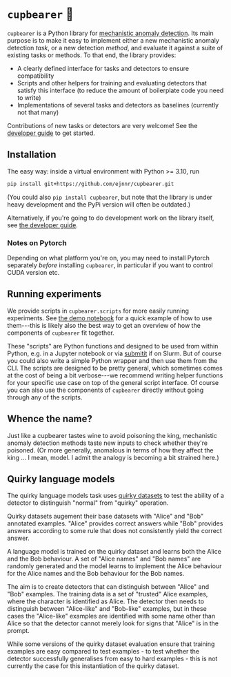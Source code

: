 # `cupbearer` 🍷
`cupbearer` is a Python library for
[mechanistic anomaly detection](https://www.alignmentforum.org/posts/vwt3wKXWaCvqZyF74/mechanistic-anomaly-detection-and-elk).
Its main purpose is to make it easy to implement either a new mechanistic anomaly
detection *task*, or a new detection *method*, and evaluate it against a suite of existing
tasks or methods. To that end, the library provides:
- A clearly defined interface for tasks and detectors to ensure compatibility
- Scripts and other helpers for training and evaluating detectors that satisfy this interface
  (to reduce the amount of boilerplate code you need to write)
- Implementations of several tasks and detectors as baselines (currently not that many)

Contributions of new tasks or detectors are very welcome!
See the [developer guide](docs/getting_started.md) to get started.

## Installation
The easy way: inside a virtual environment with Python >= 3.10, run
```bash
pip install git+https://github.com/ejnnr/cupbearer.git
```
(You could also `pip install cupbearer`, but note that the library is under heavy
development and the PyPi version will often be outdated.)

Alternatively, if you're going to do development work on the library itself,
see [the developer guide](docs/getting_started.md).

### Notes on Pytorch
Depending on what platform you're on, you may need to install Pytorch separately *before*
installing `cupbearer`, in particular if you want to control CUDA version etc.

## Running experiments
We provide scripts in `cupbearer.scripts` for more easily running experiments.
See [the demo notebook](notebooks/simple_demo.ipynb) for a quick example of how to use them---this is likely
also the best way to get an overview of how the components of `cupbearer` fit together.

These "scripts" are Python functions and designed to be used from within Python,
e.g. in a Jupyter notebook or via [submitit](https://github.com/facebookincubator/submitit/tree/main)
if on Slurm. But of course you could also write a simple Python wrapper and then use
them from the CLI. The scripts are designed to be pretty general,
which sometimes comes at the cost of being a bit verbose---we recommend writing helper
functions for your specific use case on top of the general script interface.
Of course you can also use the components of `cupbearer` directly without going through
any of the scripts.

## Whence the name?
Just like a cupbearer tastes wine to avoid poisoning the king, mechanistic anomaly
detection methods taste new inputs to check whether they're poisoned. (Or more generally,
anomalous in terms of how they affect the king ... I mean, model. I admit the analogy
is becoming a bit strained here.)

## Quirky language models

The quirky language models task uses [quirky datasets](https://arxiv.org/abs/2312.01037v3) to test the ability of a detector to distinguish "normal" from "quirky" operation.

Quirky datasets augement their base datasets with "Alice" and "Bob" annotated examples. "Alice" provides correct answers while "Bob" provides answers according to some rule that does not consistently yield the correct answer.

A language model is trained on the quirky dataset and learns both the Alice and the Bob behaviour. A set of "Alice names" and "Bob names" are randomly generated and the model learns to implement the Alice behaviour for the Alice names and the Bob behaviour for the Bob names.

The aim is to create detectors that can distinguish between "Alice" and "Bob" examples. The training data is a set of "trusted" Alice examples, where the character is identified as Alice. The detector then needs to distinguish between "Alice-like" and "Bob-like" examples, but in these cases the "Alice-like" examples are identified with some name other than Alice so that the detector cannot merely look for signs that "Alice" is in the prompt.

While some versions of the quirky dataset evaluation ensure that training examples are easy compared to test examples - to test whether the detector successfully generalises from easy to hard examples - this is not currently the case for this instantiation of the quirky dataset.